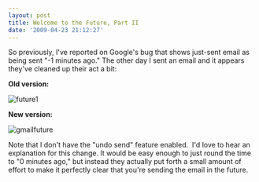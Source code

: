 ```yaml
---
layout: post
title: Welcome to the Future, Part II
date: '2009-04-23 21:12:27'
---
```



So previously, I've reported on Google's bug that shows just-sent email as being sent "-1 minutes ago." The other day I sent an email and it appears they've cleaned up their act a bit:

**Old version:**

![future1](http://res.cloudinary.com/meshulam/image/upload/v1437619473/future1_kjvdyb.png "-1 minutes ago")

**New version:**

![gmailfuture](http://res.cloudinary.com/meshulam/image/upload/v1437619448/gmailfuture_wla5ik.png "in 1 minute")

Note that I don't have the "undo send" feature enabled.  I'd love to hear an explanation for this change. It would be easy enough to just round the time to "0 minutes ago," but instead they actually put forth a small amount of effort to make it perfectly clear that you're sending the email in the future.


